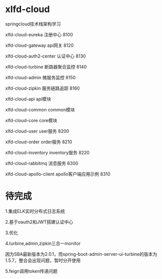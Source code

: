 # xlfd-cloud
springcloud技术栈架构学习

xlfd-cloud-eureka   注册中心  8100	

xlfd-cloud-gateway	api网关     8120	

xlfd-cloud-auth2-center	认证中心   8130	

xlfd-cloud-turbine  断路器聚合监控  8140

xlfd-cloud-admin    微服务监控   8150

xlfd-cloud-zipkin   服务链路追踪  8160

xlfd-cloud-api  api模块

xlfd-cloud-common   common模块

xlfd-cloud-core     core模块

xlfd-cloud-user     user服务    8200

xlfd-cloud-order    order服务   8210

xlfd-cloud-inventory   inventory服务  8220

xlfd-cloud-rabbitmq 消息服务    8300

xlfd-cloud-apollo-client  apollo客户端应用示例 8310



# 待完成
1.集成ELK实时分布式日志系统

2.基于oauth2和JWT搭建认证中心

3.优化

4.turbine,admin,zipkin三合一monitor

因为SBA最新版本为2.0.1，而spring-boot-admin-server-ui-turbine的版本为1.5.7，整合会出现问题，暂时分开使用

5.feign调用token传递问题

